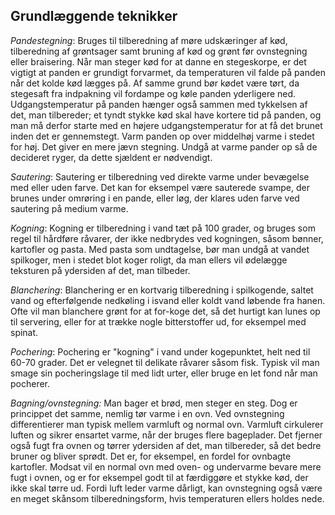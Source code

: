 ## Grundlæggende teknikker 

*Pandestegning*: Bruges til tilberedning af møre udskæringer af kød,
tilberedning af grøntsager samt bruning af kød og grønt før ovnstegning
eller braisering. Når man steger kød for at danne en stegeskorpe, er det
vigtigt at panden er grundigt forvarmet, da temperaturen vil falde på
panden når det kolde kød lægges på. Af samme grund bør kødet være tørt,
da stegesaft fra indpakning vil fordampe og køle panden yderligere ned.
Udgangstemperatur på panden hænger også sammen med tykkelsen af det, man
tilbereder; et tyndt stykke kød skal have kortere tid på panden, og man
må derfor starte med en højere udgangstemperatur for at få det brunet
inden det er gennemstegt. Varm panden op over middelhøj varme i stedet
for høj. Det giver en mere jævn stegning. Undgå at varme pander op så de
decideret ryger, da dette sjældent er nødvendigt.

*Sautering*: Sautering er tilberedning ved direkte varme under bevægelse
med eller uden farve. Det kan for eksempel være sauterede svampe, der
brunes under omrøring i en pande, eller løg, der klares uden farve ved
sautering på medium varme.

*Kogning*: Kogning er tilberedning i vand tæt på 100 grader, og bruges
som regel til hårdføre råvarer, der ikke nedbrydes ved kogningen, såsom
bønner, kartofler og pasta. Med pasta som undtagelse, bør man undgå at
vandet spilkoger, men i stedet blot koger roligt, da man ellers vil
ødelægge teksturen på ydersiden af det, man tilbeder.

*Blanchering*: Blanchering er en kortvarig tilberedning i spilkogende,
saltet vand og efterfølgende nedkøling i isvand eller koldt vand løbende
fra hanen. Ofte vil man blanchere grønt for at for-koge det, så det
hurtigt kan lunes op til servering, eller for at trække nogle
bitterstoffer ud, for eksempel med spinat.

*Pochering*: Pochering er "kogning" i vand under kogepunktet, helt ned
til 60-70 grader. Det er velegnet til delikate råvarer såsom fisk.
Typisk vil man smage sin pocheringslage til med lidt urter, eller bruge
en let fond når man pocherer.

*Bagning/ovnstegning:* Man bager et brød, men steger en steg. Dog er
princippet det samme, nemlig tør varme i en ovn. Ved ovnstegning
differentierer man typisk mellem varmluft og normal ovn. Varmluft
cirkulerer luften og sikrer ensartet varme, når der bruges flere
bageplader. Det fjerner også fugt fra ovnen og tørrer ydersiden af det,
man tilbereder, så det bedre bruner og bliver sprødt. Det er, for
eksempel, en fordel for ovnbagte kartofler. Modsat vil en normal ovn med
oven- og undervarme bevare mere fugt i ovnen, og er for eksempel godt
til at færdiggøre et stykke kød, der ikke skal tørre ud. Fordi luft
leder varme dårligt, kan ovnstegning også være en meget skånsom
tilberedningsform, hvis temperaturen ellers holdes nede.

